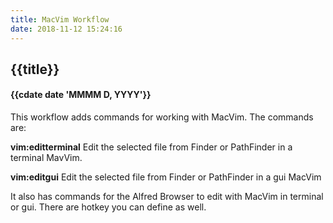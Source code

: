 ```yaml
---
title: MacVim Workflow
date: 2018-11-12 15:24:16
---
```

## {{title}}
#### {{cdate date 'MMMM D, YYYY'}}


This workflow adds commands for working with MacVim. The commands are:

**vim:editterminal** 
	Edit the selected file from Finder or PathFinder in a terminal MavVim.

**vim:editgui**
	Edit the selected file from Finder or PathFinder in a gui MacVim

It also has commands for the Alfred Browser to edit with MacVim in terminal or gui. There are hotkey you can define as well.



